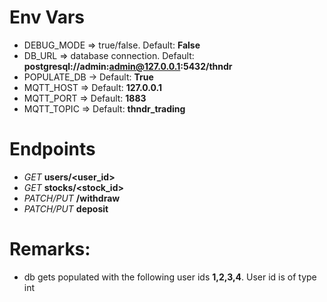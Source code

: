 # Env Vars

- DEBUG_MODE => true/false. Default: **False**
- DB_URL => database connection. Default: **postgresql://admin:admin@127.0.0.1:5432/thndr**
- POPULATE_DB -> Default: **True**
- MQTT_HOST => Default: **127.0.0.1**
- MQTT_PORT => Default: **1883**
- MQTT_TOPIC => Default: **thndr_trading**

# Endpoints

- *GET* **users/<user_id>**
- *GET* **stocks/<stock_id>**
- *PATCH/PUT* **/withdraw**
- *PATCH/PUT* **deposit**

# Remarks:
- db gets populated with the following user ids **1,2,3,4**. User id is of type int